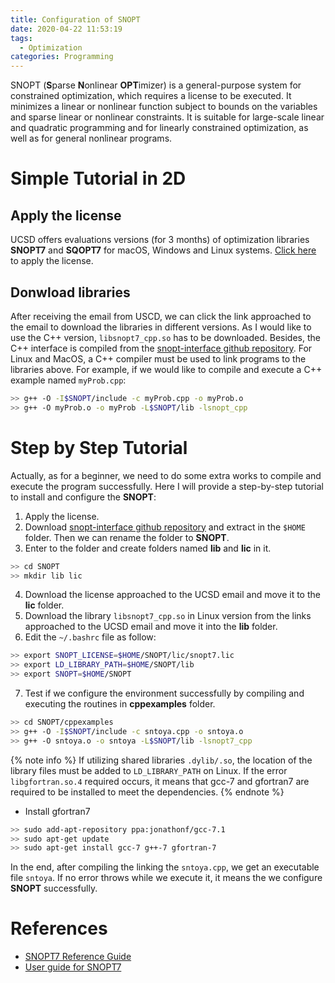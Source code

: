 ```yaml
---
title: Configuration of SNOPT
date: 2020-04-22 11:53:19
tags: 
  - Optimization
categories: Programming
---
```


SNOPT (**S**parse **N**onlinear **OPT**imizer) is a general-purpose system for constrained optimization, which requires a license to be executed.
It minimizes a linear or nonlinear function subject to bounds on the variables and sparse linear or nonlinear constraints.
It is suitable for large-scale linear and quadratic programming and for linearly constrained optimization, as well as for general nonlinear programs.

# Simple Tutorial in 2D

## Apply the license

UCSD offers evaluations versions (for 3 months) of optimization libraries **SNOPT7** and **SQOPT7** for macOS, Windows and Linux systems. [Click here](https://ccom.ucsd.edu/~optimizers/downloads/#) to apply the license.

## Donwload libraries

After receiving the email from USCD, we can click the link approached to the email to download the libraries in different versions. As I would like to use the C++ version, `libsnopt7_cpp.so` has to be downloaded. Besides,
the C++ interface is compiled from the [snopt-interface github repository](https://github.com/snopt/snopt-interface). For Linux and MacOS, a C++ compiler must be used to link programs to the libraries above. For example,
if we would like to compile and execute a C++ example named `myProb.cpp`:

```bash
>> g++ -O -I$SNOPT/include -c myProb.cpp -o myProb.o
>> g++ -O myProb.o -o myProb -L$SNOPT/lib -lsnopt_cpp
```

# Step by Step Tutorial

Actually, as for a beginner, we need to do some extra works to compile and execute the program successfully. Here I will provide a step-by-step tutorial to install and configure the **SNOPT**:
1. Apply the license.
2. Download [snopt-interface github repository](https://github.com/snopt/snopt-interface) and extract in the `$HOME` folder. Then we can rename the folder to **SNOPT**.
3. Enter to the folder and create folders named **lib** and **lic** in it.
```bash
>> cd SNOPT
>> mkdir lib lic
```
4. Download the license approached to the UCSD email and move it to the **lic** folder.
5. Download the library `libsnopt7_cpp.so` in Linux version from the links approached to the UCSD email and move it into the **lib** folder.
6. Edit the `~/.bashrc` file as follow:
```bash
>> export SNOPT_LICENSE=$HOME/SNOPT/lic/snopt7.lic
>> export LD_LIBRARY_PATH=$HOME/SNOPT/lib
>> export SNOPT=$HOME/SNOPT
```
7. Test if we configure the environment successfully by compiling and executing the routines in **cppexamples** folder.
```bash
>> cd SNOPT/cppexamples
>> g++ -O -I$SNOPT/include -c sntoya.cpp -o sntoya.o
>> g++ -O sntoya.o -o sntoya -L$SNOPT/lib -lsnopt7_cpp
```

{% note info %}
  If utilizing shared libraries `.dylib/.so`, the location of the library files must be added to `LD_LIBRARY_PATH` on Linux.
  If the error `libgfortran.so.4` required occurs, it means that gcc-7 and gfortran7 are required to be installed to meet the dependencies.
{% endnote %}

- Install gfortran7
```bash
>> sudo add-apt-repository ppa:jonathonf/gcc-7.1
>> sudo apt-get update
>> sudo apt-get install gcc-7 g++-7 gfortran-7
```

In the end, after compiling the linking the `sntoya.cpp`, we get an executable file `sntoya`. If no error throws while we execute it, it means the we configure **SNOPT** successfully. 

# References

- [SNOPT7 Reference Guide](https://ccom.ucsd.edu/~optimizers/docs/snopt/index.html)
- [User guide for SNOPT7](https://web.stanford.edu/group/SOL/snopt.htm)

